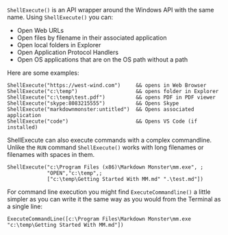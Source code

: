 ﻿`ShellExecute()` is an API wrapper around the Windows API with the same name. Using `ShellExecute()` you can:

* Open Web URLs
* Open files by filename in their associated application 
* Open local folders in Explorer
* Open Application Protocol Handlers
* Open OS applications that are on the OS path without a path

Here are some examples:

```foxpro
ShellExecute("https://west-wind.com")     && opens in Web Browser
ShellExecute("c:\temp")                   && opens folder in Explorer
ShellExecute("c:\temp\test.pdf")          && opens PDF in PDF viewer
ShellExecute("skype:8083215555")          && Opens Skype
ShellExecute("markdownmonster:untitled")  && Opens associated application
ShellExecute("code")                      && Opens VS Code (if installed)
```

ShellExecute can also execute commands with a complex commandline. Unlike the `RUN` command `ShellExecute()` works with long filenames or filenames with spaces in them.

```foxpro
ShellExecute("c:\Program Files (x86)\Markdown Monster\mm.exe", ;
             "OPEN","c:\temp",; 
             ["c:\temp\Getting Started With MM.md" ".\test.md"])
```

For command line execution you might find `ExecuteCommandline()` a little simpler as you can write it the same way as you would from the Terminal as a single line:

```foxpro
ExecuteCommandLine([c:\Program Files\Markdown Monster\mm.exe "c:\temp\Getting Started With MM.md"])
```